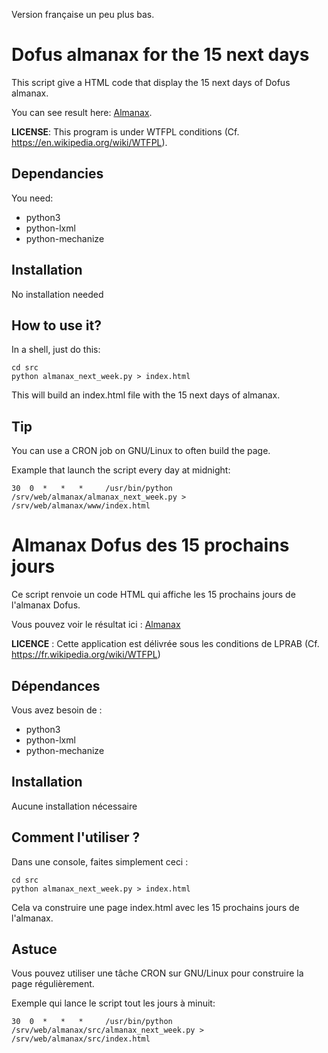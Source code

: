 Version française un peu plus bas.

# Dofus almanax for the 15 next days

This script give a HTML code that display the 15 next days of Dofus almanax.

You can see result here: [Almanax](https://almanax.o9.re "Have a look to the result").

**LICENSE**: This program is under WTFPL conditions (Cf. https://en.wikipedia.org/wiki/WTFPL).

## Dependancies

You need:

  * python3
  * python-lxml
  * python-mechanize

## Installation

No installation needed

## How to use it?

In a shell, just do this:

    cd src
    python almanax_next_week.py > index.html

This will build an index.html file with the 15 next days of almanax.

## Tip

You can use a CRON job on GNU/Linux to often build the page.

Example that launch the script every day at midnight:

    30  0  *   *   *     /usr/bin/python /srv/web/almanax/almanax_next_week.py > /srv/web/almanax/www/index.html

# Almanax Dofus des 15 prochains jours

Ce script renvoie un code HTML qui affiche les 15 prochains jours de l'almanax Dofus.

Vous pouvez voir le résultat ici : [Almanax](https://almanax.o9.re "Apercevoir le résultat")

**LICENCE** : Cette application est délivrée sous les conditions de LPRAB (Cf. https://fr.wikipedia.org/wiki/WTFPL)


## Dépendances

Vous avez besoin de : 

  * python3
  * python-lxml
  * python-mechanize

## Installation

Aucune installation nécessaire

## Comment l'utiliser ?

Dans une console, faites simplement ceci : 

    cd src
    python almanax_next_week.py > index.html

Cela va construire une page index.html avec les 15 prochains jours de l'almanax.

## Astuce

Vous pouvez utiliser une tâche CRON sur GNU/Linux pour construire la page régulièrement.

Exemple qui lance le script tout les jours à minuit:

    30  0  *   *   *     /usr/bin/python /srv/web/almanax/src/almanax_next_week.py > /srv/web/almanax/src/index.html

